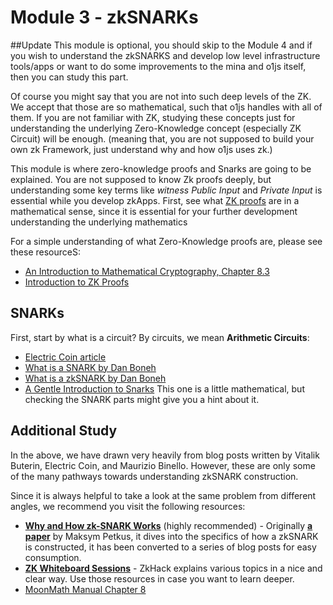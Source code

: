 # Module 3 - zkSNARKs

##Update
This module is optional, you should skip to the Module 4 and if you wish to understand the zkSNARKS and develop low level infrastructure tools/apps or want to do some improvements to the mina and o1js itself, then you can study this part.



Of course you might say that you are not into such deep levels of the ZK. We accept that those are so mathematical, such that o1js handles with all of them. If you are not familiar with ZK, studying these concepts just for understanding the underlying Zero-Knowledge concept (especially ZK Circuit) will be enough. (meaning that, you are not supposed to build your own zk Framework, just understand why and how o1js uses zk.)

This module is where zero-knowledge proofs and Snarks are going to be explained. You are not supposed to know Zk proofs deeply, but understanding some key terms like *witness* *Public Input* and *Private Input* is essential while you develop zkApps. First, see what [ZK proofs](https://www.youtube.com/watch?v=uchjTIlPzFo&list=PLS01nW3Rtgor_yJmQsGBZAg5XM4TSGpPs) are in a mathematical sense, since it is essential for your further development understanding the underlying mathematics

For a simple understanding of what Zero-Knowledge proofs are, please see these resourceS:
- [An Introduction to Mathematical Cryptography, Chapter 8.3](https://books.google.com.ar/books/about/An_Introduction_to_Mathematical_Cryptogr.html?id=BHuTQgAACAAJ&source=kp_book_description&redir_esc=y)
- [Introduction to ZK Proofs](https://www.youtube.com/watch?v=uchjTIlPzFo&list=PLS01nW3Rtgor_yJmQsGBZAg5XM4TSGpPs)

## SNARKs

First, start by what is a circuit? By circuits, we mean **Arithmetic Circuits**:
- [Electric Coin article](https://electriccoin.co/blog/snark-explain5/)
- [What is a SNARK by Dan Boneh](https://www.youtube.com/watch?v=h-94UhJLeck)
- [What is a zkSNARK by Dan Boneh](https://www.youtube.com/watch?v=gcKCW7CNu_M)
- [A Gentle Introduction to Snarks](https://www.di.ens.fr/~nitulesc/files/Survey-SNARKs.pdf) This one is a little mathematical, but checking the SNARK parts might give you a hint about it.


## Additional Study

In the above, we have drawn very heavily from blog posts written by Vitalik Buterin, Electric Coin, and Maurizio Binello. However, these are only some of the many pathways towards understanding zkSNARK construction.

Since it is always helpful to take a look at the same problem from different angles, we recommend you visit the following resources:

- [**Why and How zk-SNARK Works**](https://medium.com/@imolfar/why-and-how-zk-snark-works-1-introduction-the-medium-of-a-proof-d946e931160) (highly recommended) - Originally [**a paper**](https://arxiv.org/abs/1906.07221) by Maksym Petkus, it dives into the specifics of how a zkSNARK is constructed, it has been converted to a series of blog posts for easy consumption.
- [**ZK Whiteboard Sessions**](https://zkhack.dev/whiteboard/) - ZkHack explains various topics in a nice and clear way. Use those resources in case you want to learn deeper.
- [MoonMath Manual Chapter 8](https://leastauthority.com/community-matters/moonmath-manual/) 





